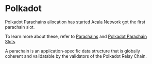 # Polkadot
Polkadot Parachains allocation has started [Acala Network](https://cryptoslate.com/acala-network-wins-a-parachain-slot-on-polkadot-dot-testnet/) got the first parachain slot.

To learn more about these, refer to [Parachains](https://wiki.polkadot.network/docs/en/learn-parachains) and [Polkadot Parachain Slots](https://polkadot.network/polkadot-parachain-slots/).

A parachain is an application-specific data structure that is globally coherent and validatable by the validators of the Polkadot Relay Chain. 